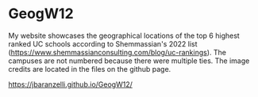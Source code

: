 # GeogW12

My website showcases the geographical locations of the top 6 highest ranked UC schools according to Shemmassian's 2022 list (https://www.shemmassianconsulting.com/blog/uc-rankings). The campuses are not numbered because there were multiple ties. 
The image credits are located in the files on the github page.

https://jbaranzelli.github.io/GeogW12/
